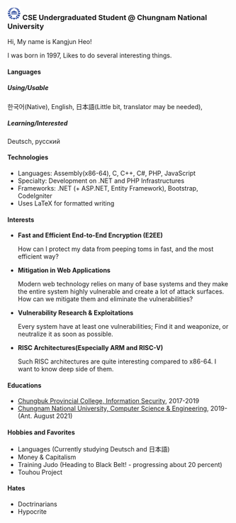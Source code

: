 ### <img src="https://raw.githubusercontent.com/0x00000FF/0x00000FF/master/images.png" height="30" /> CSE Undergraduated Student @ Chungnam National University

Hi, My name is Kangjun Heo!

I was born in 1997, Likes to do several interesting things.

#### Languages

##### Using/Usable
한국어(Native), English, 日本語(Little bit, translator may be needed),

##### Learning/Interested
Deutsch, русский

#### Technologies
* Languages: Assembly(x86-64), C, C++, C#, PHP, JavaScript
* Specialty: Development on .NET and PHP Infrastructures
* Frameworks: .NET (+ ASP.NET, Entity Framework), Bootstrap, CodeIgniter
* Uses LaTeX for formatted writing

#### Interests
* **Fast and Efficient End-to-End Encryption (E2EE)**
  
  How can I protect my data from peeping toms in fast, and the most efficient way?
* **Mitigation in Web Applications**

  Modern web technology relies on many of base systems and they make the entire system highly vulnerable and create a lot of attack surfaces. How can we mitigate them and eliminate the vulnerabilities?
* **Vulnerability Research & Exploitations**

  Every system have at least one vulnerabilities; Find it and weaponize, or neutralize it as soon as possible.
* **RISC Architectures(Especially ARM and RISC-V)**

  Such RISC architectures are quite interesting compared to x86-64. I want to know deep side of them. 

#### Educations
* [Chungbuk Provincial College, Information Security](http://www.cpu.ac.kr/), 2017-2019
* [Chungnam National University, Computer Science & Engineering](https://computer.cnu.ac.kr/computer/index.do), 2019- (Ant. August 2021)

#### Hobbies and Favorites
* Languages (Currently studying Deutsch and 日本語)
* Money & Capitalism
* Training Judo (Heading to Black Belt! - progressing about 20 percent)
* Touhou Project

#### Hates
* Doctrinarians
* Hypocrite
